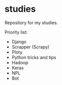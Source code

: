 # studies

Repository for my studies.

Priority list:

<ul>
  <li>Django</li>  
  <li>Scrapper (Scrapy)</li>
  <li>Ploty</li>
  <li>Python tricks and tips</li>
  <li>Hadoop</li>
  <li>Keras</li>
  <li>NPL</li>
  <li>Bot</li>
</ul>
